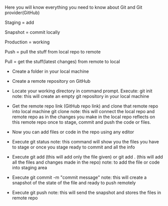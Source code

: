 Here you will know everything you need to know about Git and Git provider(GitHub)

Staging = add

Snapshot = commit locally

Production = working

Push = pull the stuff from local repo to remote

Pull = get the stuff(latest changes) from remote to local

- Create a folder in your local machine

- Create a remote repository on GitHub

- Locate your working directory in command prompt. Execute:
  git init  
   note: this will create an empty git repository in your local machine

- Get the remote repo link (GitHub repo link) and clone that remote repo into local machine
  git clone <remote-repo-link>
  note: this will connect the local repo and remote repo as in the changes you make in the local repo reflects on this remote repo once to stage, commit and push the code or files.

- Now you can add files or code in the repo using any editor

- Execute
  git status
  note: this command will show you the files you have to stage or once you stage ready to commit and all the info

- Execute
  git add <filename> (this will add only the file given) or
  git add . (this will add all the files and changes made in the repo)
  note: to add the file or code into staging area

- Execute
  git commit -m "commit message"
  note: this will create a snapshot of the state of the file and ready to push remotely

- Execute
  git push
  note: this will send the snapshot and stores the files in remote repo
